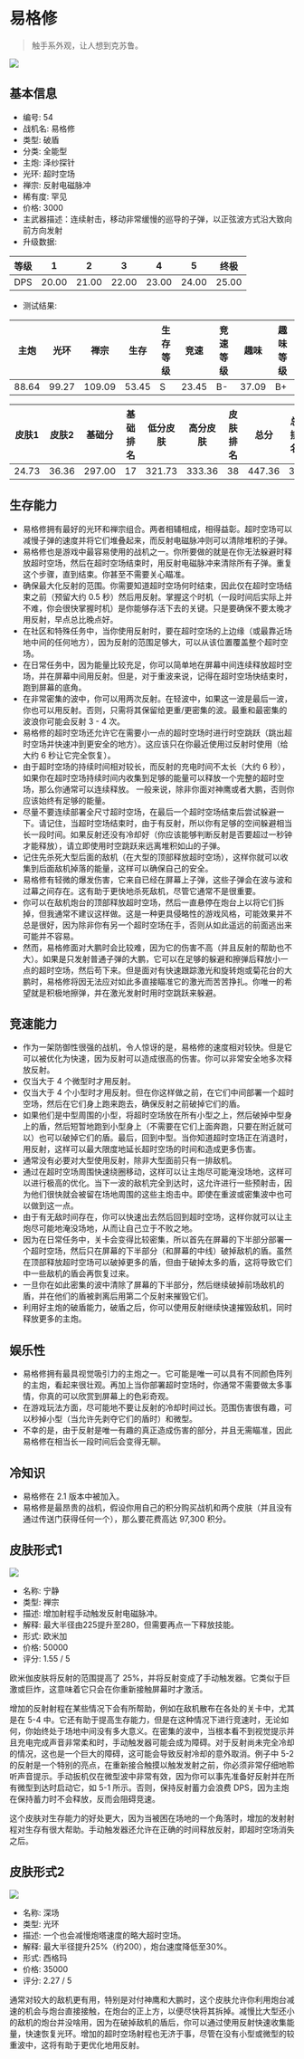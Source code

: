 # 易格修

> 触手系外观，让人想到克苏鲁。

<img src="/ships/ship_54.png" style={{zoom:1}}/>

## 基本信息

- 编号: 54
- 战机名: 易格修
- 类型: 破盾
- 分类: 全能型
- 主炮: 泽纱探针
- 光环: 超时空场
- 禅宗: 反射电磁脉冲
- 稀有度: 罕见
- 价格: 3000
- 主武器描述：连续射击，移动非常缓慢的巡导的子弹，以正弦波方式沿大致向前方向发射
- 升级数据: 

| 等级 | 1 | 2 | 3 | 4 | 5 | 终极 |
|--|--|--|--|--|--|--|
| DPS | 20.00 | 21.00 | 22.00 | 23.00 | 24.00 | 25.00 |

- 测试结果: 

| 主炮 | 光环 | 禅宗 | 生存 | 生存等级 | 竞速 | 竞速等级 | 趣味 | 趣味等级 |
|--|--|--|--|--|--|--|--|--|
| 88.64 | 99.27 | 109.09 | 53.45 | S | 23.45 | B- | 37.09 | B+ |

| 皮肤1 | 皮肤2 | 基础分 | 基础排名 | 低分皮肤 | 高分皮肤 | 皮肤排名 | 总分 | 总排名 |
|--|--|--|--|--|--|--|--|--|
| 24.73 | 36.36 | 297.00 | 17 | 321.73 | 333.36 | 38 | 447.36 | 32 |

## 生存能力

- 易格修拥有最好的光环和禅宗组合。两者相辅相成，相得益彰。超时空场可以减慢子弹的速度并将它们堆叠起来，而反射电磁脉冲则可以清除堆积的子弹。
- 易格修也是游戏中最容易使用的战机之一。你所要做的就是在你无法躲避时释放超时空场，然后在超时空场结束时，用反射电磁脉冲来清除所有子弹。重复这个步骤，直到结束。你甚至不需要关心瞄准。
- 确保最大化反射的范围。你需要知道超时空场何时结束，因此仅在超时空场结束之前（预留大约 0.5 秒）然后用反射。掌握这个时机（一段时间后实际上并不难，你会很快掌握时机）是你能够存活下去的关键。只是要确保不要太晚才用反射，早点总比晚点好。
- 在社区和特殊任务中，当你使用反射时，要在超时空场的上边缘（或最靠近场地中间的任何地方），因为反射的范围足够大，可以从该位置覆盖整个超时空场。
- 在日常任务中，因为能量比较充足，你可以简单地在屏幕中间连续释放超时空场，并在屏幕中间用反射。但是，对于重波来说，记得在超时空场快结束时，跑到屏幕的底角。
- 在非常密集的波中，你可以用两次反射。在轻波中，如果这一波是最后一波，你也可以用反射。否则，只需将其保留给更重/更密集的波。最重和最密集的波浪你可能会反射 3 - 4 次。
- 易格修的超时空场还允许它在需要小一点的超时空场时进行时空跳跃（跳出超时空场并快速冲到更安全的地方）。这应该只在你最近使用过反射时使用（给大约 6 秒让它完全恢复）。
- 由于超时空场的持续时间相对较长，而反射的充电时间不太长（大约 6 秒），如果你在超时空场持续时间内收集到足够的能量可以释放一个完整的超时空场，那么你通常可以连续释放。 一般来说，除非你面对神鹰或者大鹏，否则你应该始终有足够的能量。
- 尽量不要连续部署全尺寸超时空场，在最后一个超时空场结束后尝试躲避一下。请记住，当超时空场结束时，由于有反射，所以你有足够的空间躲避相当长一段时间。如果反射还没有冷却好（你应该能够判断反射是否要超过一秒钟才能释放），请立即使用时空跳跃来远离堆积如山的子弹。
- 记住先杀死大型后面的敌机（在大型的顶部释放超时空场），这样你就可以收集到后面敌机掉落的能量，这样可以确保自己的安全。
- 易格修有轻微的爆发伤害，它来自已经在屏幕上子弹，这些子弹会在波与波和过幕之间存在。这有助于更快地杀死敌机，尽管它通常不是很重要。
- 你可以在敌机炮台的顶部释放超时空场，然后一直悬停在炮台上以将它们拆掉，但我通常不建议这样做。这是一种更具侵略性的游戏风格，可能效果并不总是很好，因为除非你有另一个超时空场在手，否则从如此遥远的前面逃出来可能并不容易。
- 然而，易格修面对大鹏时会比较难，因为它的伤害不高（并且反射的帮助也不大）。如果是只发射普通子弹的大鹏，它可以在足够的躲避和擦弹后释放小一点的超时空场，然后苟下来。但是面对有快速跟踪激光和旋转炮或菊花台的大鹏时，易格修将因无法应对如此多直接瞄准它的激光而苦苦挣扎。你唯一的希望就是积极地擦弹，并在激光发射时用时空跳跃来躲避。

## 竞速能力

- 作为一架防御性很强的战机，令人惊讶的是，易格修的速度相对较快。但是它可以被优化为快速，因为反射可以造成很高的伤害。你可以非常安全地多次释放反射。
- 仅当大于 4 个微型时才用反射。
- 仅当大于 4 个小型时才用反射。但在你这样做之前，在它们中间部署一个超时空场，然后在它们身上跑来跑去，确保反射之前破掉它们的盾。
- 如果他们是中型周围的小型，将超时空场放在所有小型之上，然后破掉中型身上的盾，然后短暂地跑到小型身上（不需要在它们上面奔跑，只要在附近就可以）也可以破掉它们的盾。最后，回到中型。当你知道超时空场正在消退时，用反射，这样可以最大限度地延长超时空场的时间和造成更多伤害。
- 通常没有必要对大型使用反射，除非大型面前只有一排敌机。
- 通过在超时空场周围快速绕圈移动，这样可以让主炮尽可能淹没场地，这样可以进行极高的优化。当下一波的敌机完全到达时，这允许进行一些预射击，因为他们很快就会被留在场地周围的这些主炮击中。即使在重波或密集波中也可以做到这一点。
- 由于有无敌时间存在，你可以快速出去然后回到超时空场，这样你就可以让主炮尽可能地淹没场地，从而让自己立于不败之地。
- 因为在日常任务中，关卡会变得比较密集，所以首先在屏幕的下半部分部署一个超时空场，然后只在屏幕的下半部分（和屏幕的中线）破掉敌机的盾。虽然在顶部释放超时空场可以破掉更多的盾，但由于破掉太多的盾，这将导致它们中一些敌机的盾会再恢复过来。
- 一旦你在如此密集的波中清除了屏幕的下半部分，然后继续破掉前场敌机的盾，并在他们的盾被剥离后用第二个反射来摧毁它们。
- 利用好主炮的破盾能力，破盾之后，你可以使用反射继续快速摧毁敌机，同时释放更多的主炮。

## 娱乐性

- 易格修拥有最具视觉吸引力的主炮之一。它可能是唯一可以具有不同颜色阵列的主炮，看起来很壮观。再加上当你部署超时空场时，你通常不需要做太多事情，你真的可以欣赏到屏幕上的色彩奇观。
- 在游戏玩法方面，尽可能地不要让反射的冷却时间过长。范围伤害很有趣，可以秒掉小型（当允许先剥夺它们的盾时）和微型。
- 不幸的是，由于反射是唯一有趣的真正造成伤害的部分，并且无需瞄准，因此易格修在相当长一段时间后会变得无聊。

## 冷知识

- 易格修在 2.1 版本中被加入。
- 易格修是最昂贵的战机，假设你用自己的积分购买战机和两个皮肤（并且没有通过传送门获得任何一个），那么要花费高达 97,300 积分。

## 皮肤形式1

<img src="/ships/ship_54_apex_1.png" style={{zoom:1}}/>

- 名称: 宁静
- 类型: 禅宗
- 描述: 增加射程手动触发反射电磁脉冲。
- 解释: 最大半径由225提升至280，但需要再点一下释放技能。
- 形式: 欧米加
- 价格: 50000
- 评分: 1.55 / 5

欧米伽皮肤将反射的范围提高了 25%，并将反射变成了手动触发器。它类似于巨激或巨炸，这意味着它只会在你重新接触屏幕时才激活。

增加的反射射程在某些情况下会有所帮助，例如在敌机散布在各处的关卡中，尤其是在 5-4 中。它还有助于提高生存能力，但是在这种情况下进行竞速时，无论如何，你始终处于场地中间没有多大意义。在密集的波中，当根本看不到视觉提示并且充电完成声音非常柔和时，手动触发器可能会成为障碍。对于反射尚未完全冷却的情况，这也是一个巨大的障碍，这可能会导致反射冷却的意外取消。例子中 5-2 的反射是一个特别的亮点，在重新接合触摸以触发发射之前，你必须非常仔细地聆听声音提示。手动扳机仅在微型波中非常有效，因为你可以事先准备好反射并在所有微型到达时启动它，如 5-1 所示。否则，保持反射蓄力会浪费 DPS，因为主炮在保持蓄力时不会释放，反而会阻碍竞速。

这个皮肤对生存能力的好处更大，因为当被困在场地的一个角落时，增加的发射射程对生存有很大帮助。手动触发器还允许在正确的时间释放反射，即超时空场消失之后。

## 皮肤形式2

<img src="/ships/ship_54_apex_2.png" style={{zoom:1}}/>

- 名称: 深场
- 类型: 光环
- 描述: 一个也会减慢炮塔速度的略大超时空场。
- 解释: 最大半径提升25%（约200），炮台速度降低至30%。
- 形式: 西格玛
- 价格: 35000
- 评分: 2.27 / 5

通常对较大的敌机更有用，特别是对付神鹰和大鹏时，这个皮肤允许你利用炮台减速的机会与炮台直接接触，在炮台的正上方，以便尽快将其拆掉。减慢比大型还小的敌机的炮台并没啥用，因为在破掉敌机的盾后，你可以通过使用反射快速收集能量，快速恢复光环。增加的超时空场射程也无济于事，尽管在没有小型或微型的较重波中，这将有助于更优化地用反射。
